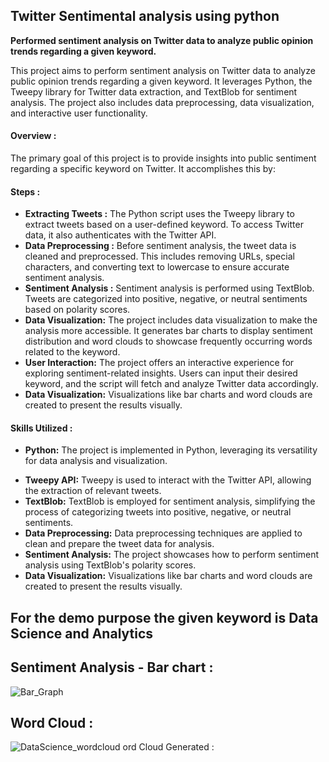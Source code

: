 ## Twitter Sentimental analysis using python

__Performed sentiment analysis on Twitter data to analyze public opinion trends regarding a given keyword.__

This project aims to perform sentiment analysis on Twitter data to analyze public opinion trends regarding a given keyword. It leverages Python, the Tweepy library for Twitter data extraction, and TextBlob for sentiment analysis. The project also includes data preprocessing, data visualization, and interactive user functionality.

#### Overview :
The primary goal of this project is to provide insights into public sentiment regarding a specific keyword on Twitter. It accomplishes this by:

#### Steps :
* __Extracting Tweets :__ The Python script uses the Tweepy library to extract tweets based on a user-defined keyword. To access Twitter data, it also authenticates with the Twitter API.
* __Data Preprocessing :__ Before sentiment analysis, the tweet data is cleaned and preprocessed. This includes removing URLs, special characters, and converting text to lowercase to ensure accurate sentiment analysis.
* __Sentiment Analysis :__ Sentiment analysis is performed using TextBlob. Tweets are categorized into positive, negative, or neutral sentiments based on polarity scores.
* __Data Visualization:__ The project includes data visualization to make the analysis more accessible. It generates bar charts to display sentiment distribution and word clouds to showcase frequently occurring words related to the keyword.
* __User Interaction:__ The project offers an interactive experience for exploring sentiment-related insights. Users can input their desired keyword, and the script will fetch and analyze Twitter data accordingly.
* __Data Visualization:__ Visualizations like bar charts and word clouds are created to present the results visually.

#### Skills Utilized :
- __Python:__ The project is implemented in Python, leveraging its versatility for data analysis and visualization.
* __Tweepy API:__ Tweepy is used to interact with the Twitter API, allowing the extraction of relevant tweets.
* __TextBlob:__ TextBlob is employed for sentiment analysis, simplifying the process of categorizing tweets into positive, negative, or neutral sentiments.
* __Data Preprocessing:__ Data preprocessing techniques are applied to clean and prepare the tweet data for analysis.
* __Sentiment Analysis:__ The project showcases how to perform sentiment analysis using TextBlob's polarity scores.
* __Data Visualization:__ Visualizations like bar charts and word clouds are created to present the results visually.

## For the demo purpose the given keyword is __Data Science and Analytics__
## Sentiment Analysis - Bar chart :
![Bar_Graph](https://github.com/RIZWAN-VY/Sentiment_Analysis_of_Tweets/assets/131337205/5227a9a3-dd22-4617-8b92-1859a6c61bbd)

## Word Cloud :
![DataScience_wordcloud](https://github.com/RIZWAN-VY/Sentiment_Analysis_of_Tweets/assets/131337205/5db6cd6c-98f7-4635-a482-3ad3a276d823)
ord Cloud Generated :
